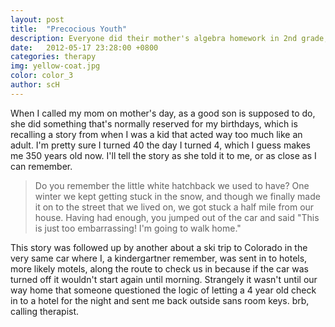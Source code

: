 ```yaml
---
layout: post
title:  "Precocious Youth"
description: Everyone did their mother's algebra homework in 2nd grade, right?
date:   2012-05-17 23:28:00 +0800
categories: therapy
img: yellow-coat.jpg
color: color_3
author: scH
---
```


When I called my mom on mother's day, as a good son is supposed to do, she did something that's normally reserved for my birthdays, which is recalling a story from when I was a kid that acted way too much like an adult. I'm pretty sure I turned 40 the day I turned 4, which I guess makes me 350 years old now. I'll tell the story as she told it to me, or as close as I can remember.

> Do you remember the little white hatchback we used to have? One winter we kept getting stuck in the snow, and though we finally made it on to the street that we lived on, we got stuck a half mile from our house. Having had enough, you jumped out of the car and said "This is just too embarrassing! I'm going to walk home."

This story was followed up by another about a ski trip to Colorado in the very same car where I, a kindergartner remember, was sent in to hotels, more likely motels, along the route to check us in because if the car was turned off it wouldn't start again until morning. Strangely it wasn't until our way home that someone questioned the logic of letting a 4 year old check in to a hotel for the night and sent me back outside sans room keys. brb, calling therapist.
